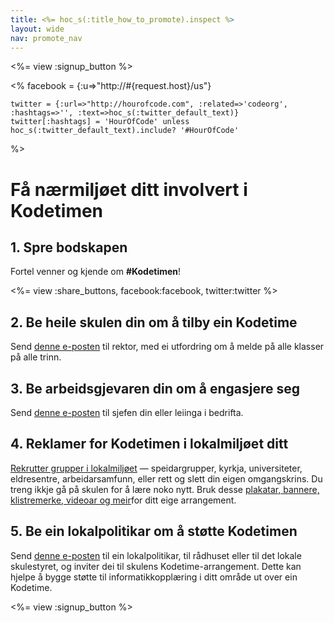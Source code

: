 ```yaml
---
title: <%= hoc_s(:title_how_to_promote).inspect %>
layout: wide
nav: promote_nav
---
```

<%= view :signup_button %>

<%
    facebook = {:u=>"http://#{request.host}/us"}

    twitter = {:url=>"http://hourofcode.com", :related=>'codeorg', :hashtags=>'', :text=>hoc_s(:twitter_default_text)}
    twitter[:hashtags] = 'HourOfCode' unless hoc_s(:twitter_default_text).include? '#HourOfCode'
%>

# Få nærmiljøet ditt involvert i Kodetimen

## 1. Spre bodskapen

Fortel venner og kjende om **#Kodetimen**!

<%= view :share_buttons, facebook:facebook, twitter:twitter %>

## 2. Be heile skulen din om å tilby ein Kodetime

Send [denne e-posten](<%= resolve_url('/promote/resources#sample-emails') %>) til rektor, med ei utfordring om å melde på alle klasser på alle trinn.

## 3. Be arbeidsgjevaren din om å engasjere seg

Send [denne e-posten](<%= resolve_url('/promote/resources#sample-emails') %>) til sjefen din eller leiinga i bedrifta.

## 4. Reklamer for Kodetimen i lokalmiljøet ditt

[Rekrutter grupper i lokalmiljøet](<%= resolve_url('/promote/resources#sample-emails') %>) — speidargrupper, kyrkja, universiteter, eldresentre, arbeidarsamfunn, eller rett og slett din eigen omgangskrins. Du treng ikkje gå på skulen for å lære noko nytt. Bruk desse [plakatar, bannere, klistremerke, videoar og meir](<%= resolve_url('/promote/resources') %>)for ditt eige arrangement.

## 5. Be ein lokalpolitikar om å støtte Kodetimen

Send [denne e-posten](<%= resolve_url('/promote/resources#sample-emails') %>) til ein lokalpolitikar, til rådhuset eller til det lokale skulestyret, og inviter dei til skulens Kodetime-arrangement. Dette kan hjelpe å bygge støtte til informatikkopplæring i ditt område ut over ein Kodetime.

<%= view :signup_button %>